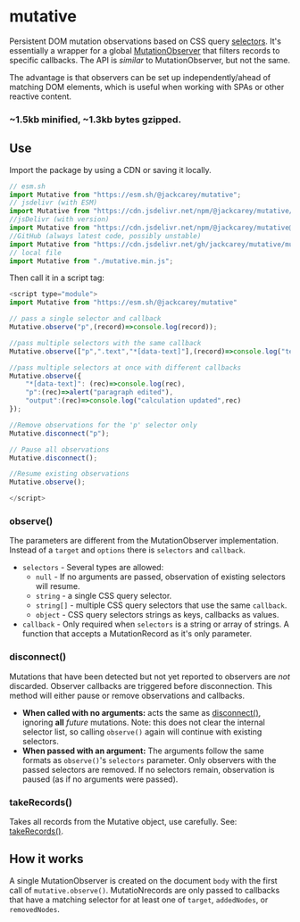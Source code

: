 # mutative

Persistent DOM mutation observations based on CSS query [selectors](https://developer.mozilla.org/en-US/docs/Web/CSS/CSS_Selectors). It's essentially a wrapper for a global [MutationObserver](https://developer.mozilla.org/en-US/docs/Web/API/MutationObserver) that filters records to specific callbacks. The API is _similar_ to MutationObserver, but not the same.

The advantage is that observers can be set up independently/ahead of matching DOM elements, which is useful when working with SPAs or other reactive content.

### **~1.5kb minified, ~1.3kb bytes gzipped.**

## Use

Import the package by using a CDN or saving it locally.

```javascript
// esm.sh
import Mutative from "https://esm.sh/@jackcarey/mutative";
// jsdelivr (with ESM)
import Mutative from "https://cdn.jsdelivr.net/npm/@jackcarey/mutative/+esm";
//jsDelivr (with version)
import Mutative from "https://cdn.jsdelivr.net/npm/@jackcarey/mutative@1.3.1/mutative.min.js";
//GitHub (always latest code, possibly unstable)
import Mutative from "https://cdn.jsdelivr.net/gh/jackcarey/mutative/mutative.min.js";
// local file
import Mutative from "./mutative.min.js";
```

Then call it in a script tag:

```javascript
<script type="module">
import Mutative from "https://esm.sh/@jackcarey/mutative"

// pass a single selector and callback
Mutative.observe("p",(record)=>console.log(record));

//pass multiple selectors with the same callback
Mutative.observe(["p",".text","*[data-text]"],(record)=>console.log("text mutated",record));

//pass multiple selectors at once with different callbacks
Mutative.observe({
    "*[data-text]": (rec)=>console.log(rec),
    "p":(rec)=>alert("paragraph edited"),
    "output":(rec)=>console.log("calculation updated",rec)
});

//Remove observations for the 'p' selector only
Mutative.disconnect("p");

// Pause all observations
Mutative.disconnect();

//Resume existing observations
Mutative.observe();

</script>
```

### observe()

The parameters are different from the MutationObserver implementation. Instead of a `target` and `options` there is `selectors` and `callback`.

-   `selectors` - Several types are allowed:
    -   `null` - If no arguments are passed, observation of existing selectors will resume.
    -   `string` - a single CSS query selector.
    -   `string[]` - multiple CSS query selectors that use the same `callback`.
    -   `object` - CSS query selectors strings as keys, callbacks as values.
-   `callback` - Only required when `selectors` is a string or array of strings. A function that accepts a MutationRecord as it's only parameter.

### disconnect()

Mutations that have been detected but not yet reported to observers are _not_ discarded. Observer callbacks are triggered before disconnection. This method will either pause or remove observations and callbacks.

-   **When called with no arguments:** acts the same as [disconnect()](https://developer.mozilla.org/en-US/docs/Web/API/MutationObserver/disconnect), ignoring **all** _future_ mutations. Note: this does not clear the internal selector list, so calling `observe()` again will continue with existing selectors.
-   **When passed with an argument:** The arguments follow the same formats as `observe()`'s `selectors` parameter. Only observers with the passed selectors are removed. If no selectors remain, observation is paused (as if no arguments were passed).

### takeRecords()

Takes all records from the Mutative object, use carefully. See: [takeRecords()](https://developer.mozilla.org/en-US/docs/Web/API/MutationObserver/takeRecords).

## How it works

A single MutationObserver is created on the document `body` with the first call of `mutative.observe()`. MutatioNrecords are only passed to callbacks that have a matching selector for at least one of `target`, `addedNodes`, or `removedNodes`.
